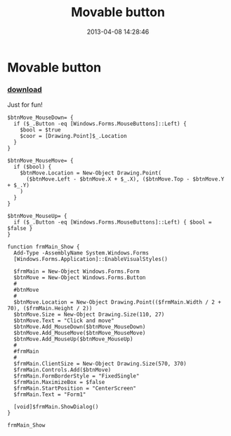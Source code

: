 ﻿---
pid:            4089
poster:         greg zakharov
title:          Movable button
date:           2013-04-08 14:28:46
format:         posh
parent:         0
parent:         0

---

# Movable button

### [download](4089.ps1)

Just for fun!

```posh
$btnMove_MouseDown= {
  if ($_.Button -eq [Windows.Forms.MouseButtons]::Left) {
    $bool = $true
    $coor = [Drawing.Point]$_.Location
  }
}

$btnMove_MouseMove= {
  if ($bool) {
    $btnMove.Location = New-Object Drawing.Point(
      ($btnMove.Left - $btnMove.X + $_.X), ($btnMove.Top - $btnMove.Y + $_.Y)
    )
  }
}

$btnMove_MouseUp= {
  if ($_.Button -eq [Windows.Forms.MouseButtons]::Left) { $bool = $false }
}

function frmMain_Show {
  Add-Type -AssemblyName System.Windows.Forms
  [Windows.Forms.Application]::EnableVisualStyles()

  $frmMain = New-Object Windows.Forms.Form
  $btnMove = New-Object Windows.Forms.Button
  #
  #btnMove
  #
  $btnMove.Location = New-Object Drawing.Point(($frmMain.Width / 2 + 70), ($frmMain.Height / 2))
  $btnMove.Size = New-Object Drawing.Size(110, 27)
  $btnMove.Text = "Click and move"
  $btnMove.Add_MouseDown($btnMove_MouseDown)
  $btnMove.Add_MouseMove($btnMove_MouseMove)
  $btnMove.Add_MouseUp($btnMove_MouseUp)
  #
  #frmMain
  #
  $frmMain.ClientSize = New-Object Drawing.Size(570, 370)
  $frmMain.Controls.Add($btnMove)
  $frmMain.FormBorderStyle = "FixedSingle"
  $frmMain.MaximizeBox = $false
  $frmMain.StartPosition = "CenterScreen"
  $frmMain.Text = "Form1"

  [void]$frmMain.ShowDialog()
}

frmMain_Show
```
